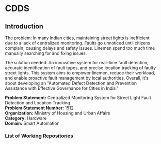 # CDDS
## Introduction
The problem: In many Indian cities, maintaining street lights is inefficient due to a lack of centralized monitoring. Faults go unnoticed until citizens complain, causing delays and safety issues. Linemen spend too much time manually searching for and fixing issues.

The solution needed: An innovative system for real-time fault detection, accurate identification of fault types, and precise location tracking of faulty street lights. This system aims to empower linemen, reduce their workload, and enable proactive fault management by local authorities. Overall, it's about developing an "Automated Defect Detection and Prevention Assistance with Effective Governance for Cities in India."

**Problem Statement:** Centralized Monitoring System for Street Light Fault Detection and Location Tracking <br>
**Problem Statement Number:** 1512 <br>
**Organization:** Ministry of  Housing and Urban Affairs <br>
**Category:** Hardware <br>
**Domain:** Smart Automation

### List of Working Repositories

